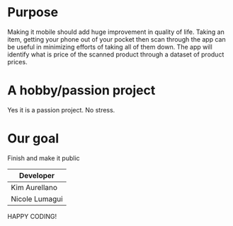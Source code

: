 # Purpose

Making it mobile should add huge improvement in quality of life. Taking an item, getting your phone out of your pocket then scan 
through the app can be useful in minimizing efforts of taking all of them down. 
The app will identify what is price of the scanned product through a dataset of product prices.

# A hobby/passion project

Yes it is a passion project. No stress. 

# Our goal

Finish and make it public

| Developer     |
| ------------- |
| Kim Aurellano |
| Nicole Lumagui|


HAPPY CODING!
